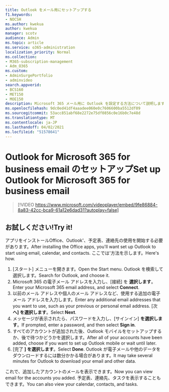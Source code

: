 ```yaml
---
title: Outlook をメール用にセットアップする
f1.keywords:
- NOCSH
ms.author: kwekua
author: kwekua
manager: scotv
audience: Admin
ms.topic: article
ms.service: o365-administration
localization_priority: Normal
ms.collection:
- M365-subscription-management
- Adm_O365
ms.custom:
- AdminSurgePortfolio
- adminvideo
search.appverid:
- BCS160
- MET150
- MOE150
description: Microsoft 365 メール用に Outlook を設定する方法について説明します。
ms.openlocfilehash: 9dc0ed41df4aaadee060e0c7606600ba5512df09
ms.sourcegitcommit: 53acc851abf68e2272e75df0856c0e16b0c7e48d
ms.translationtype: MT
ms.contentlocale: ja-JP
ms.lasthandoff: 04/02/2021
ms.locfileid: "51578641"
---
```

# <a name="set-up-outlook-for-microsoft-365-for-business-email"></a><span data-ttu-id="9e3d8-103">Outlook for Microsoft 365 for business email のセットアップ</span><span class="sxs-lookup"><span data-stu-id="9e3d8-103">Set up Outlook for Microsoft 365 for business email</span></span> 

> [!VIDEO https://www.microsoft.com/videoplayer/embed/9fe86884-8a83-42cc-bca9-61a12e6dad31?autoplay=false]

## <a name="try-it"></a><span data-ttu-id="9e3d8-104">お試しください!</span><span class="sxs-lookup"><span data-stu-id="9e3d8-104">Try it!</span></span>

<span data-ttu-id="9e3d8-105">アプリをインストールOffice、Outlook&#39;、予定表、連絡先の使用を開始する必要があります。</span><span class="sxs-lookup"><span data-stu-id="9e3d8-105">After installing the Office apps, you&#39;ll want set up Outlook to start using email, calendar, and contacts.</span></span> <span data-ttu-id="9e3d8-106">ここでは&#39;方法を示します。</span><span class="sxs-lookup"><span data-stu-id="9e3d8-106">Here&#39;s how.</span></span>

1. <span data-ttu-id="9e3d8-107">[スタート] メニューを開きます。</span><span class="sxs-lookup"><span data-stu-id="9e3d8-107">Open the Start menu.</span></span> <span data-ttu-id="9e3d8-108">Outlook を検索して選択します。</span><span class="sxs-lookup"><span data-stu-id="9e3d8-108">Search for Outlook, and choose it.</span></span>
2. <span data-ttu-id="9e3d8-109">Microsoft 365 の電子メール アドレスを入力し、[接続] を  **選択します**。</span><span class="sxs-lookup"><span data-stu-id="9e3d8-109">Enter your Microsoft 365 email address, and select  **Connect**.</span></span>
3. <span data-ttu-id="9e3d8-110">以前のメール アドレスや個人のメール アドレスなど、使用する追加の電子メール アドレスを入力します。</span><span class="sxs-lookup"><span data-stu-id="9e3d8-110">Enter any additional email addresses that you want to use, such as your previous or personal email address.</span></span> <span data-ttu-id="9e3d8-111">[次  **へ] を選択します**。</span><span class="sxs-lookup"><span data-stu-id="9e3d8-111">Select  **Next**.</span></span>
4. <span data-ttu-id="9e3d8-112">メッセージが表示されたら、パスワードを入力し、[サインイン]  **を選択します**。</span><span class="sxs-lookup"><span data-stu-id="9e3d8-112">If prompted, enter a password, and then select  **Sign in**.</span></span>
5. <span data-ttu-id="9e3d8-113">すべてのアカウントが追加された後、Outlook モバイルをセットアップするか、後で待つかどうかを選択します。</span><span class="sxs-lookup"><span data-stu-id="9e3d8-113">After all of your accounts have been added, choose if you want to set up Outlook mobile or wait until later.</span></span>
6. <span data-ttu-id="9e3d8-114">[完了  **] を選択します**。</span><span class="sxs-lookup"><span data-stu-id="9e3d8-114">Select  **Done**.</span></span> <span data-ttu-id="9e3d8-115">Outlook が電子メールや他のデータをダウンロードするには数分かかる場合があります。</span><span class="sxs-lookup"><span data-stu-id="9e3d8-115">It may take several minutes for Outlook to download your email and other data.</span></span>

<span data-ttu-id="9e3d8-116">これで、追加したアカウントのメールを表示できます。</span><span class="sxs-lookup"><span data-stu-id="9e3d8-116">Now you can view email for the accounts you added.</span></span> <span data-ttu-id="9e3d8-117">予定表、連絡先、タスクを表示することもできます。</span><span class="sxs-lookup"><span data-stu-id="9e3d8-117">You can also view your calendar, contacts, and tasks.</span></span>